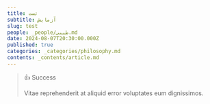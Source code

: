 ```yaml
---
title: تست
subtitle: آزمایش
slug: test
people: _people/طیبی.md
date: 2024-08-07T20:30:00.000Z
published: true
categories: _categories/philosophy.md
contents: _contents/article.md
---
```


> 👍 Success
> 
> Vitae reprehenderit at aliquid error voluptates eum dignissimos.
